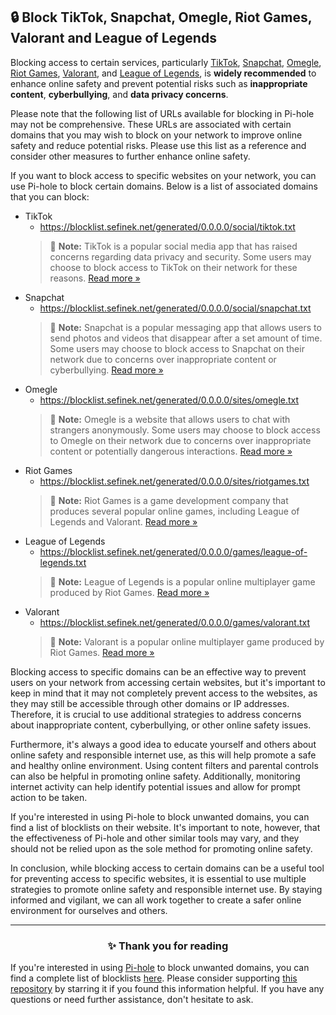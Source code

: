 <!-- SEO DATA FOR BLOCKLIST.SEIFNEK.NET
* Title       : 
* Description : 
* Tags        :
* Canonical   : /viewer/info/block/Block_websites_and_games
-->

## 🔒 Block TikTok, Snapchat, Omegle, Riot Games, Valorant and League of Legends
Blocking access to certain services, particularly
[TikTok](../Why%20should%20I%20block%20TikTok.md), [Snapchat](../Why%20should%20I%20block%20Snapchat.md), [Omegle](../Why%20should%20I%20block%20Omegle.md), [Riot Games](../Why%20should%20I%20block%20Riot%20Games.md), [Valorant](../Why%20should%20I%20block%20Valorant.md), and [League of Legends](../Why%20should%20I%20block%20LoL.md),
is **widely recommended** to enhance online safety and prevent potential risks such as **inappropriate content**, **cyberbullying**, and **data privacy concerns**.

Please note that the following list of URLs available for blocking in Pi-hole may not be comprehensive.
These URLs are associated with certain domains that you may wish to block on your network to improve online safety and reduce potential risks.
Please use this list as a reference and consider other measures to further enhance online safety.

If you want to block access to specific websites on your network, you can use Pi-hole to block certain domains.
Below is a list of associated domains that you can block:

- TikTok
  - https://blocklist.sefinek.net/generated/0.0.0.0/social/tiktok.txt
  > 📝 **Note:**
  > TikTok is a popular social media app that has raised concerns regarding data privacy and security.
  > Some users may choose to block access to TikTok on their network for these reasons.
  > [Read more »](../Why%20should%20I%20block%20TikTok.md)
- Snapchat
  - https://blocklist.sefinek.net/generated/0.0.0.0/social/snapchat.txt
  > 📝 **Note:**
  > Snapchat is a popular messaging app that allows users to send photos and videos that disappear after a set amount of time.
  > Some users may choose to block access to Snapchat on their network due to concerns over inappropriate content or cyberbullying.
  > [Read more »](../Why%20should%20I%20block%20Snapchat.md)
- Omegle
  - https://blocklist.sefinek.net/generated/0.0.0.0/sites/omegle.txt
  > 📝 **Note:**
  > Omegle is a website that allows users to chat with strangers anonymously.
  > Some users may choose to block access to Omegle on their network due to concerns over inappropriate content or potentially dangerous interactions.
  > [Read more »](../Why%20should%20I%20block%20Omegle.md)
- Riot Games
  - https://blocklist.sefinek.net/generated/0.0.0.0/sites/riotgames.txt
  > 📝 **Note:**
  > Riot Games is a game development company that produces several popular online games, including League of Legends and Valorant.
  > [Read more »](../Why%20should%20I%20block%20Riot%20Games.md)
- League of Legends
  - https://blocklist.sefinek.net/generated/0.0.0.0/games/league-of-legends.txt
  > 📝 **Note:**
  > League of Legends is a popular online multiplayer game produced by Riot Games.
  > [Read more »](../Why%20should%20I%20block%20LoL.md)
- Valorant
  - https://blocklist.sefinek.net/generated/0.0.0.0/games/valorant.txt
  > 📝 **Note:**
  > Valorant is a popular online multiplayer game produced by Riot Games.
  > [Read more »](../Why%20should%20I%20block%20Valorant.md)

Blocking access to specific domains can be an effective way to prevent users on your network from accessing certain websites, but it's important to keep in mind that it may not completely prevent access to the websites, as they may still be accessible through other domains or IP addresses.
Therefore, it is crucial to use additional strategies to address concerns about inappropriate content, cyberbullying, or other online safety issues.

Furthermore, it's always a good idea to educate yourself and others about online safety and responsible internet use, as this will help promote a safe and healthy online environment.
Using content filters and parental controls can also be helpful in promoting online safety.
Additionally, monitoring internet activity can help identify potential issues and allow for prompt action to be taken.

If you're interested in using Pi-hole to block unwanted domains, you can find a list of blocklists on their website.
It's important to note, however, that the effectiveness of Pi-hole and other similar tools may vary, and they should not be relied upon as the sole method for promoting online safety.

In conclusion, while blocking access to certain domains can be a useful tool for preventing access to specific websites, it is essential to use multiple strategies to promote online safety and responsible internet use.
By staying informed and vigilant, we can all work together to create a safer online environment for ourselves and others.


<hr>
<h3 align="center">✨ Thank you for reading</h3>
If you're interested in using <a href="../What%20is%20Pi-hole.md">Pi-hole</a> to block unwanted domains, you can find a complete list of blocklists <a href="../../../lists/md/Pi-hole.md">here</a>.
Please consider supporting <a href="https://github.com/sefinek24/Sefinek-Blocklist-Collection" target="_blank">this repository</a> by starring it if you found this information helpful.
If you have any questions or need further assistance, don't hesitate to ask.